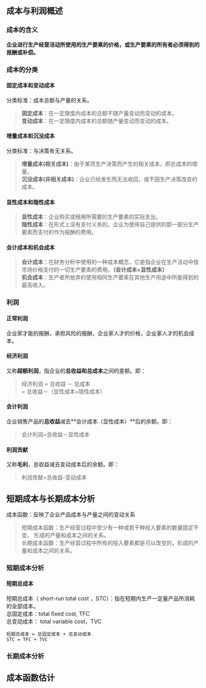 ## 成本与利润概述

### 成本的含义
**企业进行生产经营活动所使用的<red>生产要素的价格</red>，或生产要素的所有者必须得到的<red>报酬或补偿</red>。**

### 成本的分类

#### 固定成本和变动成本
分类标准：<red>成本总额与产量</red>的关系。
>   **固定成本**：在一定限度内成本的总额<red>不随</red>产量变动而变动的成本。  
>   **变动成本**：在一定限度内成本的总额<red>随</red>产量变动而变动的成本。

#### 增量成本和沉没成本
分类标准：与<red>决策</red>有无关系。
>   **增量成本(相关成本)**：<red>由于某项生产决策</red>而产生的相关成本，即总成本的增量。  
>   **沉没成本(非相关成本)**：企业已经发生而无法收回，或<red>不因生产决策</red>改变的成本。

#### 显性成本和隐性成本
>   **显性成本**：企业购买或租用所需要的生产要素的<red>实际支出</red>。  
>   **隐性成本**：在形式上<red>没有支付义务</red>的，企业为使用自己提供的那一部分生产要素而支付的作为报酬的费用。

#### 会计成本和机会成本
>   **会计成本**：在财务分析中使用的一种成本概念。它是指企业在生产活动中按市场价格支付的一切生产要素的费用。**（会计成本=显性成本）**  
>   **机会成本**：生产者所放弃的使用相同生产要素在其他生产用途中所能得到的<red>最高收入</red>。

### 利润

#### 正常利润
企业家才能的报酬，承担风险的报酬，企业家人才的价格，企业家人才的机会成本。

#### 经济利润
又称**超额利润**，指企业的**总收益和总成本**之间的差额。即：
>   <red>经济利润 = 总收益 － 总成本</red>  
>   <red>= 总收益－（显性成本+隐性成本）</red>


#### 会计利润
企业销售产品的**总收益**减去**会计成本（显性成本）**后的余额。即：
>   <red>会计利润=总收益－显性成本</red>  

#### 利润贡献
又称**毛利**，<red>总收益</red>减去<red>变动成本</red>后的余额。即：
>   <red>利润贡献=总收益-变动成本</red>

## 短期成本与长期成本分析

成本函数：反映了企业产品<red>成本与产量</red>之间的变动关系

>   <red>短期成本函数</red>：生产经营过程中至少有一种或若干种投入要素的数量固定不变， 形成的<red>产量和成本</red>之间的关系。  
>   <red>长期成本函数</red>：生产经营过程中所有的投入要素都是可以改变的，形成的<red>产量和成本</red>之间的关系。

### 短期成本分析

#### 短期总成本

短期总成本（ short-run total cost ，STC）：指在短期内生产一定量产品所消耗的全部成本。  
总固定成本：total fixed cost, TFC  
总变动成本： total variable cost，TVC  
```
短期总成本 = 总固定成本 + 总变动成本
STC = TFC + TVC
```

### 长期成本分析

## 成本函数估计

